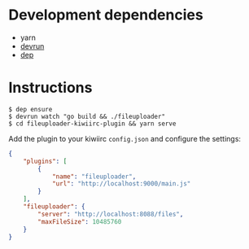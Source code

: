 # Development dependencies

* yarn
* [devrun]
* [dep]

# Instructions

```console
$ dep ensure
$ devrun watch "go build && ./fileuploader"
$ cd fileuploader-kiwiirc-plugin && yarn serve
```

Add the plugin to your kiwiirc `config.json` and configure the settings:

```json
{
	"plugins": [
		{
			"name": "fileuploader",
			"url": "http://localhost:9000/main.js"
		}
	],
	"fileuploader": {
		"server": "http://localhost:8088/files",
		"maxFileSize": 10485760
	}
}
```

[devrun]: https://github.com/kdar/devrun
[dep]: https://github.com/golang/dep
